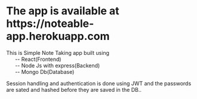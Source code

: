 <h1>The app is available at https://noteable-app.herokuapp.com</h1>

This is Simple Note Taking app built using <br>
&nbsp;&nbsp;&nbsp;&nbsp;&nbsp;&nbsp;-- React(Frontend)<br>
&nbsp;&nbsp;&nbsp;&nbsp;&nbsp;&nbsp;-- Node Js with express(Backend)<br>
&nbsp;&nbsp;&nbsp;&nbsp;&nbsp;&nbsp;-- Mongo Db(Database)
        
 Session handling and authentication is done using JWT and the passwords are sated and hashed before they are saved in the DB..
